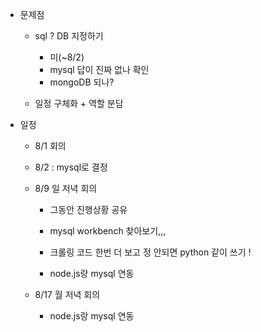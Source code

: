

- 문제점
  - sql ? DB 지정하기
    - 미(~8/2)
    - mysql 답이 진짜 없나 확인
    - mongoDB 되나?

  - 일정 구체화 + 역할 분담




- 일정

  - 8/1 회의
  - 8/2 : mysql로 결정

  - 8/9 일 저녁 회의

    - 그동안 진행상황 공유

    - mysql workbench 찾아보기,,,
    
    - 크롤링 코드 한번 더 보고 정 안되면 python 같이 쓰기 !

    - node.js랑 mysql 연동


  - 8/17 월 저녁 회의

    - node.js랑 mysql 연동

